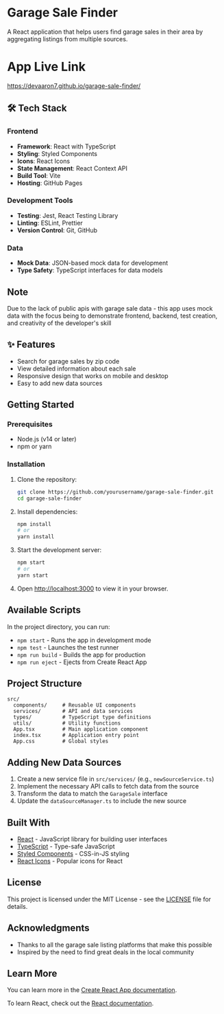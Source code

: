 # Garage Sale Finder

A React application that helps users find garage sales in their area by aggregating listings from multiple sources.

# App Live Link
https://devaaron7.github.io/garage-sale-finder/

## 🛠️ Tech Stack

### Frontend
- **Framework**: React with TypeScript
- **Styling**: Styled Components
- **Icons**: React Icons
- **State Management**: React Context API
- **Build Tool**: Vite
- **Hosting**: GitHub Pages

### Development Tools
- **Testing**: Jest, React Testing Library
- **Linting**: ESLint, Prettier
- **Version Control**: Git, GitHub

### Data
- **Mock Data**: JSON-based mock data for development
- **Type Safety**: TypeScript interfaces for data models

## Note
Due to the lack of public apis with garage sale data - this app uses mock data with the focus being to demonstrate frontend, backend, test creation, and creativity of the developer's skill

## ✨ Features


- Search for garage sales by zip code
- View detailed information about each sale
- Responsive design that works on mobile and desktop
- Easy to add new data sources

## Getting Started

### Prerequisites

- Node.js (v14 or later)
- npm or yarn

### Installation

1. Clone the repository:
   ```bash
   git clone https://github.com/yourusername/garage-sale-finder.git
   cd garage-sale-finder
   ```

2. Install dependencies:
   ```bash
   npm install
   # or
   yarn install
   ```

3. Start the development server:
   ```bash
   npm start
   # or
   yarn start
   ```

4. Open [http://localhost:3000](http://localhost:3000) to view it in your browser.

## Available Scripts

In the project directory, you can run:

- `npm start` - Runs the app in development mode
- `npm test` - Launches the test runner
- `npm run build` - Builds the app for production
- `npm run eject` - Ejects from Create React App

## Project Structure

```
src/
  components/     # Reusable UI components
  services/       # API and data services
  types/          # TypeScript type definitions
  utils/          # Utility functions
  App.tsx         # Main application component
  index.tsx       # Application entry point
  App.css         # Global styles
```

## Adding New Data Sources

1. Create a new service file in `src/services/` (e.g., `newSourceService.ts`)
2. Implement the necessary API calls to fetch data from the source
3. Transform the data to match the `GarageSale` interface
4. Update the `dataSourceManager.ts` to include the new source

## Built With

- [React](https://reactjs.org/) - JavaScript library for building user interfaces
- [TypeScript](https://www.typescriptlang.org/) - Type-safe JavaScript
- [Styled Components](https://styled-components.com/) - CSS-in-JS styling
- [React Icons](https://react-icons.github.io/react-icons/) - Popular icons for React

## License

This project is licensed under the MIT License - see the [LICENSE](LICENSE) file for details.

## Acknowledgments

- Thanks to all the garage sale listing platforms that make this possible
- Inspired by the need to find great deals in the local community

## Learn More

You can learn more in the [Create React App documentation](https://facebook.github.io/create-react-app/docs/getting-started).

To learn React, check out the [React documentation](https://reactjs.org/).
